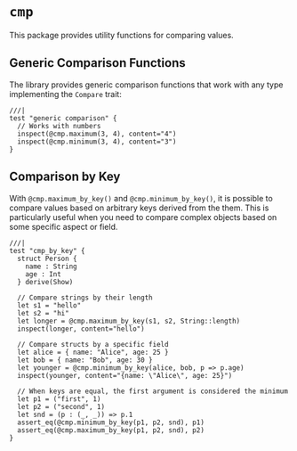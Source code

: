 # `cmp`

This package provides utility functions for comparing values.

## Generic Comparison Functions

The library provides generic comparison functions that work with any type implementing the `Compare` trait:

```moonbit
///|
test "generic comparison" {
  // Works with numbers
  inspect(@cmp.maximum(3, 4), content="4")
  inspect(@cmp.minimum(3, 4), content="3")
}
```

## Comparison by Key

With `@cmp.maximum_by_key()` and `@cmp.minimum_by_key()`, it is possible to compare values based on arbitrary keys derived from the them. This is particularly useful when you need to compare complex objects based on some specific aspect or field.

```moonbit
///|
test "cmp_by_key" {
  struct Person {
    name : String
    age : Int
  } derive(Show)

  // Compare strings by their length
  let s1 = "hello"
  let s2 = "hi"
  let longer = @cmp.maximum_by_key(s1, s2, String::length)
  inspect(longer, content="hello")

  // Compare structs by a specific field
  let alice = { name: "Alice", age: 25 }
  let bob = { name: "Bob", age: 30 }
  let younger = @cmp.minimum_by_key(alice, bob, p => p.age)
  inspect(younger, content="{name: \"Alice\", age: 25}")

  // When keys are equal, the first argument is considered the minimum
  let p1 = ("first", 1)
  let p2 = ("second", 1)
  let snd = (p : (_, _)) => p.1
  assert_eq(@cmp.minimum_by_key(p1, p2, snd), p1)
  assert_eq(@cmp.maximum_by_key(p1, p2, snd), p2)
}
```

